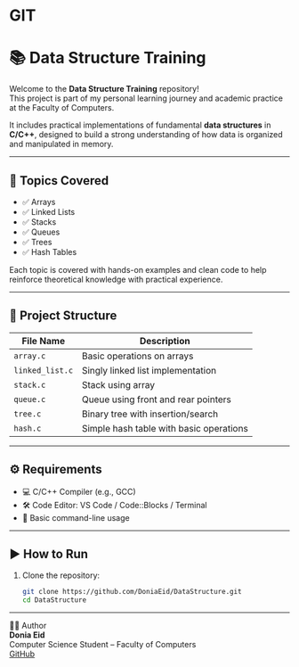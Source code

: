 # GIT
# 📚 Data Structure Training

Welcome to the **Data Structure Training** repository!  
This project is part of my personal learning journey and academic practice at the Faculty of Computers.

It includes practical implementations of fundamental **data structures** in **C/C++**, designed to build a strong understanding of how data is organized and manipulated in memory.

---

## 🧠 Topics Covered

- ✅ Arrays  
- ✅ Linked Lists  
- ✅ Stacks  
- ✅ Queues  
- ✅ Trees  
- ✅ Hash Tables  

Each topic is covered with hands-on examples and clean code to help reinforce theoretical knowledge with practical experience.

---

## 📁 Project Structure

| File Name         | Description                            |
|-------------------|----------------------------------------|
| `array.c`         | Basic operations on arrays             |
| `linked_list.c`   | Singly linked list implementation      |
| `stack.c`         | Stack using array                      |
| `queue.c`         | Queue using front and rear pointers    |
| `tree.c`          | Binary tree with insertion/search      |
| `hash.c`          | Simple hash table with basic operations|

---

## ⚙️ Requirements

- 💻 C/C++ Compiler (e.g., GCC)
- 🛠️ Code Editor: VS Code / Code::Blocks / Terminal
- 🔌 Basic command-line usage

---

## ▶️ How to Run

1. Clone the repository:
   ```bash
   git clone https://github.com/DoniaEid/DataStructure.git
   cd DataStructure
---
👩‍💻 Author  
**Donia Eid**  
Computer Science Student – Faculty of Computers  
[GitHub](https://github.com/DoniaEid)